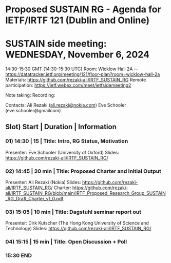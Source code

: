 Proposed SUSTAIN RG - Agenda for IETF/IRTF 121 (Dublin and Online)
==================================================================

# SUSTAIN side meeting: WEDNESDAY, November 6, 2024
14:30-15:30 GMT (14:30-15:30 UTC)
Room: Wicklow Hall 2A -- https://datatracker.ietf.org/meeting/121/floor-plan?room=wicklow-hall-2a
Materials: https://github.com/rezaki-ali/IRTF_SUSTAIN_RG
Remote participation: https://ietf.webex.com/meet/ietfsidemeeting2

Note taking:<TBD>
Recording:<available post session>

Contacts:
  Ali Rezaki (ali.rezaki@nokia.com)
  Eve Schooler (eve.schooler@gmailcom)

## Slot) Start | Duration | Information

### 01) 14:30 | 15 | Title: Intro, RG Status, Motivation
Presenter: Eve Schooler (University of Oxford)
Slides: https://github.com/rezaki-ali/IRTF_SUSTAIN_RG/
    
### 02) 14:45 | 20 min | Title: Proposed Charter and Initial Output
Presenter: Ali Rezaki (Nokia)
Slides: https://github.com/rezaki-ali/IRTF_SUSTAIN_RG/
Charter: https://github.com/rezaki-ali/IRTF_SUSTAIN_RG/blob/main/IRTF_Proposed_Research_Group_SUSTAIN_RG_Draft_Charter_v1_0.pdf

### 03) 15:05 | 10 min | Title: Dagstuhl seminar report out
Presenter: Dirk Kutscher (The Hong Kong University of Science and Technology)
Slides: https://github.com/rezaki-ali/IRTF_SUSTAIN_RG/
    
### 04) 15:15 | 15 min | Title: Open Discussion + Poll

### 15:30 END
